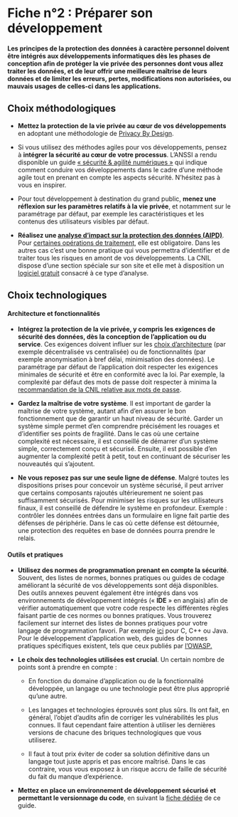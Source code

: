 # Fiche n°2 : Préparer son développement

#### Les principes de la protection des données à caractère personnel doivent être intégrés aux développements informatiques dès les phases de conception afin de protéger la vie privée des personnes dont vous allez traiter les données, et de leur offrir une meilleure maîtrise de leurs données et de limiter les erreurs, pertes, modifications non autorisées, ou mauvais usages de celles-ci dans les applications.

## Choix méthodologiques

* **Mettez la protection de la vie privée au cœur de vos développements** en adoptant une méthodologie de [Privacy By Design](https://edpb.europa.eu/our-work-tools/public-consultations-art-704/2019/guidelines-42019-article-25-data-protection-design_en).

* Si vous utilisez des méthodes agiles pour vos développements, pensez à **intégrer la sécurité au cœur de votre processus**. L’ANSSI a rendu disponible un guide [« sécurité & agilité numériques »](https://www.ssi.gouv.fr/uploads/2018/11/guide-securite-numerique-agile-anssi-pa-v1.pdf) qui indique comment conduire vos développements dans le cadre d’une méthode agile tout en prenant en compte les aspects sécurité. N’hésitez pas à vous en inspirer.

* Pour tout développement à destination du grand public, **menez une réflexion sur les paramètres relatifs à la vie privée**, et notamment sur le paramétrage par défaut, par exemple les caractéristiques et les contenus des utilisateurs visibles par défaut.

* **Réalisez une [analyse d’impact sur la protection des données (AIPD)](https://www.cnil.fr/fr/RGPD-analyse-impact-protection-des-donnees-aipd)**. Pour [certaines opérations de traitement](https://www.cnil.fr/sites/default/files/atoms/files/liste-traitements-avec-aipd-requise-v2.pdf), elle est obligatoire. Dans les autres cas c’est une bonne pratique qui vous permettra d’identifier et de traiter tous les risques en amont de vos développements. La CNIL dispose d’une section spéciale sur son site et elle met à disposition un [logiciel gratuit](https://www.cnil.fr/fr/outil-pia-telechargez-et-installez-le-logiciel-de-la-cnil) consacré à ce type d’analyse.


## Choix technologiques

#### Architecture et fonctionnalités

* **Intégrez la protection de la vie privée, y compris les exigences de sécurité des données, dès la conception de l’application ou du service**. Ces exigences doivent influer sur les [choix d’architecture](#Fiche_n°5%c2%a0:_Faire_un_choix_éclairé_de_son_architecture) (par exemple décentralisée vs centralisée) ou de fonctionnalités (par exemple anonymisation à bref délai, minimisation des données). Le paramétrage par défaut de l’application doit respecter les exigences minimales de sécurité et être en conformité avec la loi. Par exemple, la complexité par défaut des mots de passe doit respecter à minima la [recommandation de la CNIL relative aux mots de passe](https://www.legifrance.gouv.fr/affichCnil.do?oldAction=rechExpCnil&id=CNILTEXT000033929210&fastReqId=1726469546&fastPos=3).

* **Gardez la maîtrise de votre système**. Il est important de garder la maîtrise de votre système, autant afin d’en assurer le bon fonctionnement que de garantir un haut niveau de sécurité. Garder un système simple permet d’en comprendre précisément les rouages et d’identifier ses points de fragilité. Dans le cas où une certaine complexité est nécessaire, il est conseillé de démarrer d’un système simple, correctement conçu et sécurisé. Ensuite, il est possible d’en augmenter la complexité petit à petit, tout en continuant de sécuriser les nouveautés qui s’ajoutent.

* **Ne vous reposez pas sur une seule ligne de défense**. Malgré toutes les dispositions prises pour concevoir un système sécurisé, il peut arriver que certains composants rajoutés ultérieurement ne soient pas suffisamment sécurisés. Pour minimiser les risques sur les utilisateurs finaux, il est conseillé de défendre le système en profondeur. Exemple : contrôler les données entrées dans un formulaire en ligne fait partie des défenses de périphérie. Dans le cas où cette défense est détournée, une protection des requêtes en base de données pourra prendre le relais.

#### Outils et pratiques

* **Utilisez des normes de programmation prenant en compte la sécurité**. Souvent, des listes de normes, bonnes pratiques ou guides de codage améliorant la sécurité de vos développements sont déjà disponibles. Des outils annexes peuvent également être intégrés dans vos environnements de développement intégrés (« **IDE** » en anglais) afin de vérifier automatiquement que votre code respecte les différentes règles faisant partie de ces normes ou bonnes pratiques. Vous trouverez facilement sur internet des listes de bonnes pratiques pour votre langage de programmation favori. Par exemple [ici](https://wiki.sei.cmu.edu/confluence/display/seccode/SEI+CERT+Coding+Standards) pour C, C++ ou Java. Pour le développement d’application web, des guides de bonnes pratiques spécifiques existent, tels que ceux publiés par [l’OWASP.](https://www.owasp.org/index.php/Main_Page)

* **Le choix des technologies utilisées est crucial**. Un certain nombre de points sont à prendre en compte :

    * En fonction du domaine d’application ou de la fonctionnalité développée, un langage ou une technologie peut être plus approprié qu’une autre.

    * Les langages et technologies éprouvés sont plus sûrs. Ils ont fait, en général, l’objet d’audits afin de corriger les vulnérabilités les plus connues. Il faut cependant faire attention à utiliser les dernières versions de chacune des briques technologiques que vous utiliserez.

    * Il faut à tout prix éviter de coder sa solution définitive dans un langage tout juste appris et pas encore maîtrisé. Dans le cas contraire, vous vous exposez à un risque accru de faille de sécurité du fait du manque d’expérience.

* **Mettez en place un environnement de développement sécurisé et permettant le versionnage du code**, en suivant la [fiche dédiée](#Fiche_n°3%c2%a0:_Sécuriser_son_environnement_de_développement) de ce guide.
